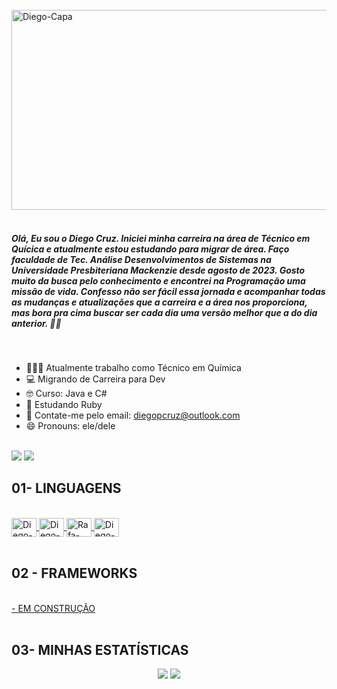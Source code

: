 <div style="display: inline_block"><br>
 <a href="https://github.com/diegopcruz">
 <img align="center" alt="Diego-Capa" width="640px" height="320px" src="https://plataforma.refatorando.com.br/wp-content/uploads/2024/01/Git_Contracapa.webp">
 </a>
</div>

<br>

<h5>
 Olá, Eu sou o Diego Cruz. Iniciei minha carreira na área de Técnico em Quícica e atualmente estou estudando para migrar de área. Faço faculdade de Tec. Análise Desenvolvimentos de Sistemas na Universidade Presbiteriana Mackenzie desde agosto de 2023. 
 Gosto muito da busca pelo conhecimento e encontrei na Programação uma missão de vida. Confesso não ser fácil essa jornada e acompanhar todas as mudanças e atualizações que a carreira e a área nos proporciona, mas bora pra cima buscar ser cada dia uma versão melhor que a do dia anterior. 👊🏾
</h5>

<br>

- 🧑🏼‍💻 Atualmente trabalho como Técnico em Química
- 💻 Migrando de Carreira para Dev
- 🤓 Curso: Java e C#
- 🌱 Estudando Ruby 
- 📖 Contate-me pelo email: diegopcruz@outlook.com 
- 😄 Pronouns: ele/dele

<br>

<div>     
 	<a href="https://x.com/Diegopcruzdev" target="_blank"><img src="https://img.shields.io/badge/-Twitter-02569B?logo=x&logoColor=black&style=for-the-badge" target="_blank"></a>  
  <a href="https://www.linkedin.com/in/diegopcruz-dev/" target="_blank"><img src="https://img.shields.io/badge/-LinkedIn-%230077B5?style=for-the-badge&logo=linkedin&logoColor=white" target="_blank"></a> 
  
</div>

## 01- LINGUAGENS
<div style="display: inline_block"><br>
 <a href="https://github.com/diegopcruz">
 <img align="center" alt="Diego-Python" height="30" width="40" src="https://github.com/diegopcruz/perfilgithub/blob/main/FOTOS/PYTHON.png"/>
  <img align="center" alt="Diego-C_SHARP" height="30" width="40" src="https://github.com/diegopcruz/perfilgithub/blob/main/FOTOS/C_SHARP.png"/>
  <img align="center" alt="Rafa-Csharp" height="30" width="40" src="https://github.com/diegopcruz/perfilgithub/blob/main/FOTOS/RUBY.jpg"/>
  <img align="center" alt="Diego-Java" height="30" width="40" src="https://github.com/diegopcruz/perfilgithub/blob/main/FOTOS/JAVA.png"/>
 </a> 
</div>
  
<br>

## 02 - FRAMEWORKS
<div style="display: inline_block"><br>
 <a href="https://github.com/diegopcruz">
  - EM CONSTRUÇÃO
 </a> 
</div>

<br>

## 03- MINHAS ESTATÍSTICAS
<p align = "center">
  <img  src = "https://github-readme-stats.vercel.app/api?username=diegopcruz&show_icons=true&theme=dark&line_height=27">
  <img src = "https://github-readme-stats.vercel.app/api/top-langs/?username=diegopcruz&hide=html,css,java,shaderlab,kotlin,hlsl&theme=dark">
</p>

<br>
